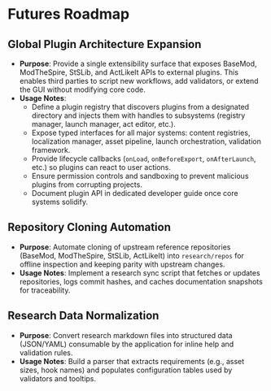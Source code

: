 # Futures Roadmap

## Global Plugin Architecture Expansion
- **Purpose**: Provide a single extensibility surface that exposes BaseMod, ModTheSpire, StSLib, and ActLikeIt APIs to external plugins. This enables third parties to script new workflows, add validators, or extend the GUI without modifying core code.
- **Usage Notes**:
  - Define a plugin registry that discovers plugins from a designated directory and injects them with handles to subsystems (registry manager, launch manager, act editor, etc.).
  - Expose typed interfaces for all major systems: content registries, localization manager, asset pipeline, launch orchestration, validation framework.
  - Provide lifecycle callbacks (`onLoad`, `onBeforeExport`, `onAfterLaunch`, etc.) so plugins can react to user actions.
  - Ensure permission controls and sandboxing to prevent malicious plugins from corrupting projects.
  - Document plugin API in dedicated developer guide once core systems solidify.

## Repository Cloning Automation
- **Purpose**: Automate cloning of upstream reference repositories (BaseMod, ModTheSpire, StSLib, ActLikeIt) into `research/repos` for offline inspection and keeping parity with upstream changes.
- **Usage Notes**: Implement a research sync script that fetches or updates repositories, logs commit hashes, and caches documentation snapshots for traceability.

## Research Data Normalization
- **Purpose**: Convert research markdown files into structured data (JSON/YAML) consumable by the application for inline help and validation rules.
- **Usage Notes**: Build a parser that extracts requirements (e.g., asset sizes, hook names) and populates configuration tables used by validators and tooltips.

